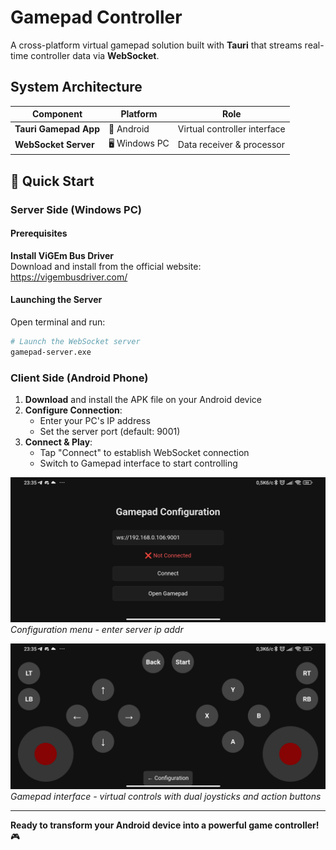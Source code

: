 # Gamepad Controller  

A cross-platform virtual gamepad solution built with **Tauri** that streams real-time controller data via **WebSocket**.

## System Architecture  

| Component | Platform | Role |
|-----------|----------|------|
| **Tauri Gamepad App** | 📱 Android | Virtual controller interface |
| **WebSocket Server** | 🖥️ Windows PC | Data receiver & processor |

## 🚀 Quick Start  

### Server Side (Windows PC)

#### Prerequisites
**Install ViGEm Bus Driver**  
   Download and install from the official website:  
   https://vigembusdriver.com/

#### Launching the Server
Open terminal and run:

```bash
# Launch the WebSocket server
gamepad-server.exe
```

### Client Side (Android Phone)  
1. **Download** and install the APK file on your Android device
2. **Configure Connection**:
   - Enter your PC's IP address
   - Set the server port (default: 9001)
3. **Connect & Play**:
   - Tap "Connect" to establish WebSocket connection
   - Switch to Gamepad interface to start controlling

![Configuration Screen](Configuration.png)
*Configuration menu - enter server ip addr*

![Gamepad Interface](Gamepad.png)  
*Gamepad interface - virtual controls with dual joysticks and action buttons*

---

**Ready to transform your Android device into a powerful game controller!** 🎮